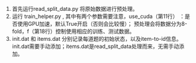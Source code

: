 1. 首先运行read_split_data.py 将原始数据进行预处理。
2. 运行 train_helper.py , 其中有两个参数需要注意，use_cuda（第11行） ：是否使用GPU加速，默认True开启（否则会比较慢）；
  预处理会将数据分为8-fold，f（第18行）控制使用相应的训练、测试数据。
3. init.dat 和 items.dat 分别记录每道题的初始状态，以及item-to-id信息。init.dat需要手动添加；items.dat是read_split_data处理而来，无需手动添加。
